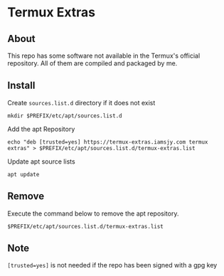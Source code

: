 # Termux Extras
## About
This repo has some software not available in the Termux's official repository. All of them are compiled and packaged by me.
## Install
Create `sources.list.d` directory if it does not exist
```
mkdir $PREFIX/etc/apt/sources.list.d
```
Add the apt Repository
```
echo "deb [trusted=yes] https://termux-extras.iamsjy.com termux extras" > $PREFIX/etc/apt/sources.list.d/termux-extras.list
```
Update apt source lists
```
apt update
```
## Remove
Execute the command below to remove the apt repository.
```
$PREFIX/etc/apt/sources.list.d/termux-extras.list
```

## Note
`[trusted=yes]` is not needed if the repo has been signed with a gpg key
